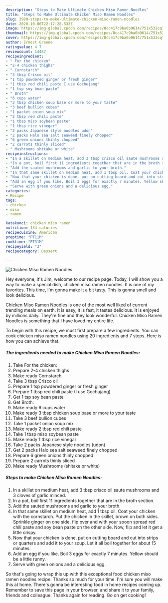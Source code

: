 ```yaml
---
description: "Steps to Make Ultimate Chicken Miso Ramen Noodles"
title: "Steps to Make Ultimate Chicken Miso Ramen Noodles"
slug: 2980-steps-to-make-ultimate-chicken-miso-ramen-noodles
date: 2020-10-06T22:17:28.533Z
image: https://img-global.cpcdn.com/recipes/8cc417c9ba0b9614/751x532cq70/chicken-miso-ramen-noodles-recipe-main-photo.jpg
thumbnail: https://img-global.cpcdn.com/recipes/8cc417c9ba0b9614/751x532cq70/chicken-miso-ramen-noodles-recipe-main-photo.jpg
cover: https://img-global.cpcdn.com/recipes/8cc417c9ba0b9614/751x532cq70/chicken-miso-ramen-noodles-recipe-main-photo.jpg
author: Ernest Greene
ratingvalue: 4.7
reviewcount: 14487
recipeingredient:
- " For the chicken"
- "2-4 chicken thighs"
- " Cornstarch"
- "3 tbsp Crisco oil"
- "1 tsp powdered ginger or fresh ginger"
- "1 tbsp red chili paste I use Gochujang"
- "1 tsp soy bean paste"
- " Broth"
- "6 cups water"
- "3 tbsp chicken soup base or more to your taste"
- "3 beef bullion cubes"
- "1 packet onion soup mix"
- "2 tbsp red chili paste"
- "1 tbsp miso soybean paste"
- "1 tbsp rice vinegar"
- "2 packs Japanese style noodles udon"
- "2 packs Halo sea salt seaweed finely chopped"
- "6 green onions thinly chopped"
- "2 carrots thinly sliced"
- " Mushrooms shitake or white"
recipeinstructions:
- "In a skillet on medium heat, add 3 tbsp crisco oil saute mushrooms and 3 cloves of garlic minced."
- "In a pot, boil first 11 ingredients together that are in the broth section."
- "Add the sauted mushrooms and garlic to your broth."
- "In that same skillet on medium heat, add 1 tbsp oil. Coat your chicken with the cornstarch. Put the chicken in the skillet, brown on both sides. Sprinkle ginger on one side, flip over and with your spoon spread red chili paste and soy bean paste on the other side. Now, flip and let it get a little crispy."
- "Now that your chicken is done, put on cutting board and cut into strips or quarters and add it to your soup. Let it all boil together for about 15 minutes."
- "Add an egg if you like. Boil 3 eggs for exactly 7 minutes. Yellow should be a little runny."
- "Serve with green onions and a delicious egg."
categories:
- Recipe
tags:
- chicken
- miso
- ramen

katakunci: chicken miso ramen 
nutrition: 134 calories
recipecuisine: American
preptime: "PT11M"
cooktime: "PT31M"
recipeyield: "3"
recipecategory: Dessert

---
```



![Chicken Miso Ramen Noodles](https://img-global.cpcdn.com/recipes/8cc417c9ba0b9614/751x532cq70/chicken-miso-ramen-noodles-recipe-main-photo.jpg)

Hey everyone, it's Jim, welcome to our recipe page. Today, I will show you a way to make a special dish, chicken miso ramen noodles. It is one of my favorites. This time, I'm gonna make it a bit tasty. This is gonna smell and look delicious.

Chicken Miso Ramen Noodles is one of the most well liked of current trending meals on earth. It is easy, it is fast, it tastes delicious. It is enjoyed by millions daily. They're fine and they look wonderful. Chicken Miso Ramen Noodles is something that I have loved my entire life.




To begin with this recipe, we must first prepare a few ingredients. You can cook chicken miso ramen noodles using 20 ingredients and 7 steps. Here is how you can achieve that.

<!--inarticleads1-->

##### The ingredients needed to make Chicken Miso Ramen Noodles:

1. Take  For the chicken:
1. Prepare 2-4 chicken thighs
1. Make ready  Cornstarch
1. Take 3 tbsp Crisco oil
1. Prepare 1 tsp powdered ginger or fresh ginger
1. Prepare 1 tbsp red chili paste (I use Gochujang)
1. Get 1 tsp soy bean paste
1. Get  Broth:
1. Make ready 6 cups water
1. Make ready 3 tbsp chicken soup base or more to your taste
1. Take 3 beef bullion cubes
1. Take 1 packet onion soup mix
1. Make ready 2 tbsp red chili paste
1. Take 1 tbsp miso soybean paste
1. Make ready 1 tbsp rice vinegar
1. Take 2 packs Japanese style noodles (udon)
1. Get 2 packs Halo sea salt seaweed finely chopped
1. Prepare 6 green onions thinly chopped
1. Prepare 2 carrots thinly sliced
1. Make ready  Mushrooms (shitake or white)




<!--inarticleads2-->

##### Steps to make Chicken Miso Ramen Noodles:

1. In a skillet on medium heat, add 3 tbsp crisco oil saute mushrooms and 3 cloves of garlic minced.
1. In a pot, boil first 11 ingredients together that are in the broth section.
1. Add the sauted mushrooms and garlic to your broth.
1. In that same skillet on medium heat, add 1 tbsp oil. Coat your chicken with the cornstarch. Put the chicken in the skillet, brown on both sides. Sprinkle ginger on one side, flip over and with your spoon spread red chili paste and soy bean paste on the other side. Now, flip and let it get a little crispy.
1. Now that your chicken is done, put on cutting board and cut into strips or quarters and add it to your soup. Let it all boil together for about 15 minutes.
1. Add an egg if you like. Boil 3 eggs for exactly 7 minutes. Yellow should be a little runny.
1. Serve with green onions and a delicious egg.




So that's going to wrap this up with this exceptional food chicken miso ramen noodles recipe. Thanks so much for your time. I'm sure you will make this at home. There's gonna be interesting food in home recipes coming up. Remember to save this page in your browser, and share it to your family, friends and colleague. Thanks again for reading. Go on get cooking!
